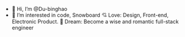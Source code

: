 - 👋 Hi, I’m @Du-binghao
- 👀 I’m interested in code, Snowboard
💘 Love: Design, Front-end, Electronic Product.
🚀 Dream: Become a wise and romantic full-stack engineer


<!---
Du-binghao/Du-binghao is a ✨ special ✨ repository because its `README.md` (this file) appears on your GitHub profile.
You can click the Preview link to take a look at your changes.
--->
